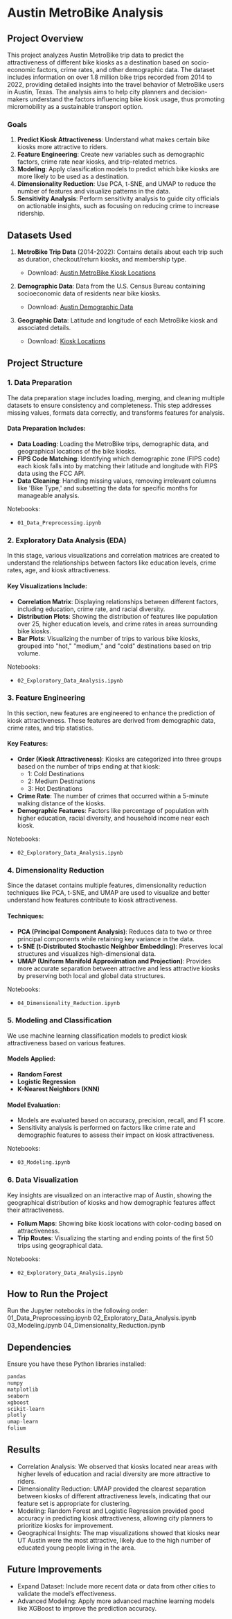 # Austin MetroBike Analysis

## Project Overview

This project analyzes Austin MetroBike trip data to predict the attractiveness of different bike kiosks as a destination based on socio-economic factors, crime rates, and other demographic data. The dataset includes information on over 1.8 million bike trips recorded from 2014 to 2022, providing detailed insights into the travel behavior of MetroBike users in Austin, Texas. The analysis aims to help city planners and decision-makers understand the factors influencing bike kiosk usage, thus promoting micromobility as a sustainable transport option.

### Goals
1. **Predict Kiosk Attractiveness**: Understand what makes certain bike kiosks more attractive to riders.
2. **Feature Engineering**: Create new variables such as demographic factors, crime rate near kiosks, and trip-related metrics.
3. **Modeling**: Apply classification models to predict which bike kiosks are more likely to be used as a destination.
4. **Dimensionality Reduction**: Use PCA, t-SNE, and UMAP to reduce the number of features and visualize patterns in the data.
5. **Sensitivity Analysis**: Perform sensitivity analysis to guide city officials on actionable insights, such as focusing on reducing crime to increase ridership.

## Datasets Used

1. **MetroBike Trip Data** (2014-2022): Contains details about each trip such as duration, checkout/return kiosks, and membership type.
   - Download: [Austin MetroBike Kiosk Locations](https://data.austintexas.gov/dataset/Austin-MetroBike-Kiosk-Locations/qd73-bsdg/data)

2. **Demographic Data**: Data from the U.S. Census Bureau containing socioeconomic data of residents near bike kiosks.
   - Download: [Austin Demographic Data](https://data.census.gov/profile/Austin_city,_Texas?g=1600000US4805000)

3. **Geographic Data**: Latitude and longitude of each MetroBike kiosk and associated details.
   - Download: [Kiosk Locations](https://data.austintexas.gov/Transportation-and-Mobility/Austin-MetroBike-Kiosk-Locations/qd73-bsdg/data)

## Project Structure

### 1. Data Preparation
The data preparation stage includes loading, merging, and cleaning multiple datasets to ensure consistency and completeness. This step addresses missing values, formats data correctly, and transforms features for analysis.

#### Data Preparation Includes:
- **Data Loading**: Loading the MetroBike trips, demographic data, and geographical locations of the bike kiosks.
- **FIPS Code Matching**: Identifying which demographic zone (FIPS code) each kiosk falls into by matching their latitude and longitude with FIPS data using the FCC API.
- **Data Cleaning**: Handling missing values, removing irrelevant columns like 'Bike Type,' and subsetting the data for specific months for manageable analysis.
  
Notebooks:
- `01_Data_Preprocessing.ipynb`

### 2. Exploratory Data Analysis (EDA)
In this stage, various visualizations and correlation matrices are created to understand the relationships between factors like education levels, crime rates, age, and kiosk attractiveness.

#### Key Visualizations Include:
- **Correlation Matrix**: Displaying relationships between different factors, including education, crime rate, and racial diversity.
- **Distribution Plots**: Showing the distribution of features like population over 25, higher education levels, and crime rates in areas surrounding bike kiosks.
- **Bar Plots**: Visualizing the number of trips to various bike kiosks, grouped into "hot," "medium," and "cold" destinations based on trip volume.

Notebooks:
- `02_Exploratory_Data_Analysis.ipynb`

### 3. Feature Engineering
In this section, new features are engineered to enhance the prediction of kiosk attractiveness. These features are derived from demographic data, crime rates, and trip statistics.

#### Key Features:
- **Order (Kiosk Attractiveness)**: Kiosks are categorized into three groups based on the number of trips ending at that kiosk: 
   - 1: Cold Destinations
   - 2: Medium Destinations
   - 3: Hot Destinations
- **Crime Rate**: The number of crimes that occurred within a 5-minute walking distance of the kiosks.
- **Demographic Features**: Factors like percentage of population with higher education, racial diversity, and household income near each kiosk.

Notebooks:
- `02_Exploratory_Data_Analysis.ipynb`

### 4. Dimensionality Reduction
Since the dataset contains multiple features, dimensionality reduction techniques like PCA, t-SNE, and UMAP are used to visualize and better understand how features contribute to kiosk attractiveness.

#### Techniques:
- **PCA (Principal Component Analysis)**: Reduces data to two or three principal components while retaining key variance in the data.
- **t-SNE (t-Distributed Stochastic Neighbor Embedding)**: Preserves local structures and visualizes high-dimensional data.
- **UMAP (Uniform Manifold Approximation and Projection)**: Provides more accurate separation between attractive and less attractive kiosks by preserving both local and global data structures.

Notebooks:
- `04_Dimensionality_Reduction.ipynb`

### 5. Modeling and Classification
We use machine learning classification models to predict kiosk attractiveness based on various features.

#### Models Applied:
- **Random Forest**
- **Logistic Regression**
- **K-Nearest Neighbors (KNN)**

#### Model Evaluation:
- Models are evaluated based on accuracy, precision, recall, and F1 score.
- Sensitivity analysis is performed on factors like crime rate and demographic features to assess their impact on kiosk attractiveness.

Notebooks:
- `03_Modeling.ipynb`

### 6. Data Visualization
Key insights are visualized on an interactive map of Austin, showing the geographical distribution of kiosks and how demographic features affect their attractiveness.

- **Folium Maps**: Showing bike kiosk locations with color-coding based on attractiveness.
- **Trip Routes**: Visualizing the starting and ending points of the first 50 trips using geographical data.

Notebooks:
- `02_Exploratory_Data_Analysis.ipynb`
  
## How to Run the Project
Run the Jupyter notebooks in the following order:
01_Data_Preprocessing.ipynb
02_Exploratory_Data_Analysis.ipynb
03_Modeling.ipynb
04_Dimensionality_Reduction.ipynb


## Dependencies
Ensure you have these Python libraries installed:
```c 
pandas
numpy
matplotlib
seaborn
xgboost
scikit-learn
plotly
umap-learn
folium
```

## Results
- Correlation Analysis: We observed that kiosks located near areas with higher levels of education and racial diversity are more attractive to riders.
- Dimensionality Reduction: UMAP provided the clearest separation between kiosks of different attractiveness levels, indicating that our feature set is appropriate for clustering.
- Modeling: Random Forest and Logistic Regression provided good accuracy in predicting kiosk attractiveness, allowing city planners to prioritize kiosks for improvement.
- Geographical Insights: The map visualizations showed that kiosks near UT Austin were the most attractive, likely due to the high number of educated young people living in the area.


## Future Improvements
- Expand Dataset: Include more recent data or data from other cities to validate the model’s effectiveness.
- Advanced Modeling: Apply more advanced machine learning models like XGBoost to improve the prediction accuracy.
